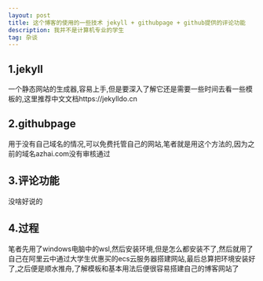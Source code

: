 ```yaml
---
layout: post
title: 这个博客的使用的一些技术 jekyll + githubpage + github提供的评论功能
description: 我并不是计算机专业的学生
tag: 杂谈
---
```


## 1.jekyll

一个静态网站的生成器,容易上手,但是要深入了解它还是需要一些时间去看一些模板的,这里推荐中文文档https://jekylldo.cn

## 2.githubpage

用于没有自己域名的情况,可以免费托管自己的网站,笔者就是用这个方法的,因为之前的域名azhai.com没有审核通过

## 3.评论功能

没啥好说的

## 4.过程
笔者先用了windows电脑中的wsl,然后安装环境,但是怎么都安装不了,然后就用了自己在阿里云中通过大学生优惠买的ecs云服务器搭建网站,最后总算把环境安装好了,之后便是顺水推舟,了解模板和基本用法后便很容易搭建自己的博客网站了